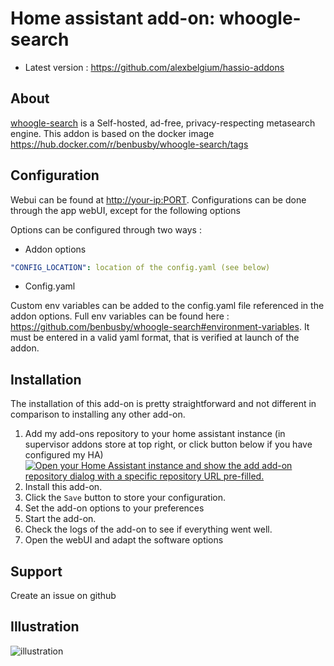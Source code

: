 # Home assistant add-on: whoogle-search

- Latest version : https://github.com/alexbelgium/hassio-addons

## About

[whoogle-search](https://github.com/benbusby/whoogle-search) is a Self-hosted, ad-free, privacy-respecting metasearch engine.
This addon is based on the docker image https://hub.docker.com/r/benbusby/whoogle-search/tags

## Configuration

Webui can be found at <http://your-ip:PORT>.
Configurations can be done through the app webUI, except for the following options

Options can be configured through two ways :

- Addon options

```yaml
"CONFIG_LOCATION": location of the config.yaml (see below)
```

- Config.yaml

Custom env variables can be added to the config.yaml file referenced in the addon options. Full env variables can be found here : https://github.com/benbusby/whoogle-search#environment-variables. It must be entered in a valid yaml format, that is verified at launch of the addon.

## Installation

The installation of this add-on is pretty straightforward and not different in comparison to installing any other add-on.

1. Add my add-ons repository to your home assistant instance (in supervisor addons store at top right, or click button below if you have configured my HA)
   [![Open your Home Assistant instance and show the add add-on repository dialog with a specific repository URL pre-filled.](https://my.home-assistant.io/badges/supervisor_add_addon_repository.svg)](https://my.home-assistant.io/redirect/supervisor_add_addon_repository/?repository_url=https%3A%2F%2Fgithub.com%2Falexbelgium%2Fhassio-addons)
1. Install this add-on.
1. Click the `Save` button to store your configuration.
1. Set the add-on options to your preferences
1. Start the add-on.
1. Check the logs of the add-on to see if everything went well.
1. Open the webUI and adapt the software options

## Support

Create an issue on github

## Illustration

![illustration](https://github.com/benbusby/whoogle-search/raw/main/docs/screenshot_desktop.jpg)

[repository]: https://github.com/alexbelgium/hassio-addons

